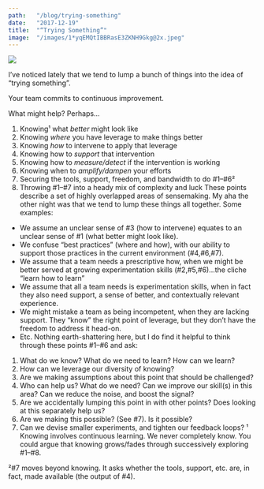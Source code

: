 ```yaml
---
path:	"/blog/trying-something"
date:	"2017-12-19"
title:	"“Trying Something”"
image:	"/images/1*yqEMQtIBBRasE3ZKNH9Gkg@2x.jpeg"
---
```


![](/images/1*yqEMQtIBBRasE3ZKNH9Gkg@2x.jpeg)

I’ve noticed lately that we tend to lump a bunch of things into the idea of “trying something”.

Your team commits to continuous improvement.

What might help? Perhaps…

1. Knowing¹ what *better* might look like
2. Knowing *where* you have leverage to make things better
3. Knowing *how* to intervene to apply that leverage
4. Knowing how to *support* that intervention
5. Knowing how to *measure/detect* if the intervention is working
6. Knowing when to *amplify/dampen* your efforts
7. Securing the tools, support, freedom, and bandwidth to do #1–#6²
8. Throwing #1–#7 into a heady mix of complexity and luck
These points describe a set of highly overlapped areas of sensemaking. My aha the other night was that we tend to lump these things all together. Some examples:

* We assume an unclear sense of #3 (how to intervene) equates to an unclear sense of #1 (what better might look like).
* We confuse “best practices” (where and how), with our ability to support those practices in the current environment (#4,#6,#7).
* We assume that a team needs a prescriptive how, when we might be better served at growing experimentation skills (#2,#5,#6)…the cliche “learn how to learn”
* We assume that all a team needs is experimentation skills, when in fact they also need support, a sense of better, and contextually relevant experience.
* We might mistake a team as being incompetent, when they are lacking support. They “know” the right point of leverage, but they don’t have the freedom to address it head-on.
* Etc.
Nothing earth-shattering here, but I do find it helpful to think through these points #1–#6 and ask:

1. What do we know? What do we need to learn? How can we learn?
2. How can we leverage our diversity of knowing?
3. Are we making assumptions about this point that should be challenged?
4. Who can help us? What do we need? Can we improve our skill(s) in this area? Can we reduce the noise, and boost the signal?
5. Are we accidentally lumping this point in with other points? Does looking at this separately help us?
6. Are we making this possible? (See #7). Is it possible?
7. Can we devise smaller experiments, and tighten our feedback loops?
¹ Knowing involves continuous learning. We never completely know. You could argue that knowing grows/fades through successively exploring #1–#8.

²#7 moves beyond knowing. It asks whether the tools, support, etc. are, in fact, made available (the output of #4).

